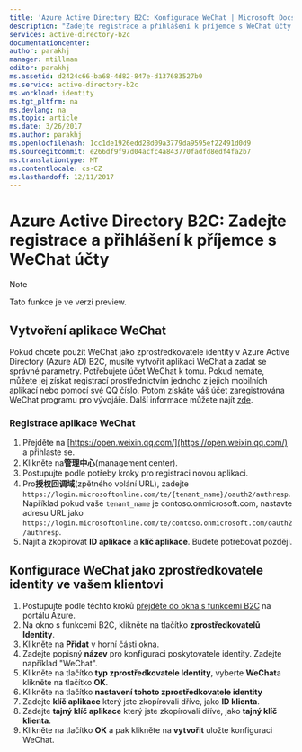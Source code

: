 ```yaml
---
title: 'Azure Active Directory B2C: Konfigurace WeChat | Microsoft Docs'
description: "Zadejte registrace a přihlášení k příjemce s WeChat účty v aplikacích, které jsou zabezpečené službou Azure Active Directory B2C."
services: active-directory-b2c
documentationcenter: 
author: parakhj
manager: mtillman
editor: parakhj
ms.assetid: d2424c66-ba68-4d82-847e-d137683527b0
ms.service: active-directory-b2c
ms.workload: identity
ms.tgt_pltfrm: na
ms.devlang: na
ms.topic: article
ms.date: 3/26/2017
ms.author: parakhj
ms.openlocfilehash: 1cc1de1926edd28d09a3779da9595ef22491d0d9
ms.sourcegitcommit: e266df9f97d04acfc4a843770fadfd8edf4fa2b7
ms.translationtype: MT
ms.contentlocale: cs-CZ
ms.lasthandoff: 12/11/2017
---
```

# <a name="azure-active-directory-b2c-provide-sign-up-and-sign-in-to-consumers-with-wechat-accounts"></a>Azure Active Directory B2C: Zadejte registrace a přihlášení k příjemce s WeChat účty

> [!NOTE]
> Tato funkce je ve verzi preview.
> 

## <a name="create-a-wechat-application"></a>Vytvoření aplikace WeChat

Pokud chcete použít WeChat jako zprostředkovatele identity v Azure Active Directory (Azure AD) B2C, musíte vytvořit aplikaci WeChat a zadat se správné parametry. Potřebujete účet WeChat k tomu. Pokud nemáte, můžete jej získat registrací prostřednictvím jednoho z jejich mobilních aplikací nebo pomocí své QQ číslo. Potom získáte váš účet zaregistrována WeChat programu pro vývojáře. Další informace můžete najít [zde](http://kf.qq.com/faq/161220Brem2Q161220uUjERB.html).

### <a name="register-a-wechat-application"></a>Registrace aplikace WeChat

1. Přejděte na [https://open.weixin.qq.com/](https://open.weixin.qq.com/) a přihlaste se.
2. Klikněte na**管理中心**(management center).
3. Postupujte podle potřeby kroky pro registraci novou aplikaci.
4. Pro**授权回调域**(zpětného volání URL), zadejte `https://login.microsoftonline.com/te/{tenant_name}/oauth2/authresp`. Například pokud vaše `tenant_name` je contoso.onmicrosoft.com, nastavte adresu URL jako `https://login.microsoftonline.com/te/contoso.onmicrosoft.com/oauth2/authresp`.
5. Najít a zkopírovat **ID aplikace** a **klíč aplikace**. Budete potřebovat později.

## <a name="configure-wechat-as-an-identity-provider-in-your-tenant"></a>Konfigurace WeChat jako zprostředkovatele identity ve vašem klientovi
1. Postupujte podle těchto kroků [přejděte do okna s funkcemi B2C](active-directory-b2c-app-registration.md#navigate-to-b2c-settings) na portálu Azure.
2. Na okno s funkcemi B2C, klikněte na tlačítko **zprostředkovatelů Identity**.
3. Klikněte na **Přidat** v horní části okna.
4. Zadejte popisný **název** pro konfiguraci poskytovatele identity. Zadejte například "WeChat".
5. Klikněte na tlačítko **typ zprostředkovatele Identity**, vyberte **WeChat**a klikněte na tlačítko **OK**.
6. Klikněte na tlačítko **nastavení tohoto zprostředkovatele identity**
7. Zadejte **klíč aplikace** který jste zkopírovali dříve, jako **ID klienta**.
8. Zadejte **tajný klíč aplikace** který jste zkopírovali dříve, jako **tajný klíč klienta**.
9. Klikněte na tlačítko **OK** a pak klikněte na **vytvořit** uložte konfiguraci WeChat.

